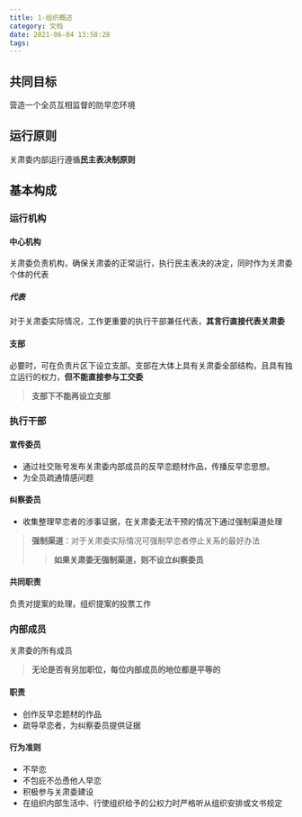 ```yaml
---
title: 1-组织概述
category: 文档
date: 2021-06-04 13:58:28
tags:
---
```

## 共同目标
营造一个全员互相监督的防早恋环境
## 运行原则
关肃委内部运行遵循**民主表决制原则**
## 基本构成
### 运行机构
#### 中心机构
关肃委负责机构，确保关肃委的正常运行，执行民主表决的决定，同时作为关肃委个体的代表
##### 代表
对于关肃委实际情况，工作更重要的执行干部兼任代表，**其言行直接代表关肃委**
#### 支部
必要时，可在负责片区下设立支部。支部在大体上具有关肃委全部结构，且具有独立运行的权力，**但不能直接参与工交委**
> **支部下不能再设立支部**
### 执行干部
#### 宣传委员
- 通过社交账号发布关肃委内部成员的反早恋题材作品，传播反早恋思想。
- 为全员疏通情感问题
#### 纠察委员
- 收集整理早恋者的涉事证据，在关肃委无法干预的情况下通过强制渠道处理
> **强制渠道**：对于关肃委实际情况可强制早恋者停止关系的最好办法
>> **如果关肃委无强制渠道，则不设立纠察委员**
#### 共同职责
负责对提案的处理，组织提案的投票工作
### 内部成员
关肃委的所有成员
> **无论是否有另加职位，每位内部成员的地位都是平等的**
#### 职责
- 创作反早恋题材的作品
- 疏导早恋者，为纠察委员提供证据
#### 行为准则
- 不早恋
- 不包庇不怂恿他人早恋
- 积极参与关肃委建设
- 在组织内部生活中、行使组织给予的公权力时严格听从组织安排或文书规定


